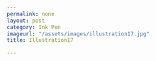 ```yaml
---
permalink: none
layout: post
category: Ink Pen
imageurl: "/assets/images/illustration17.jpg"
title: Illustration17

---
```

